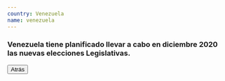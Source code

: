 ```yaml
---
country: Venezuela
name: venezuela
---
```


<h3>Venezuela tiene planificado llevar a cabo en diciembre 2020 las nuevas elecciones Legislativas.</h3>
<input type="button" value="Atrás" onclick="history.back()">